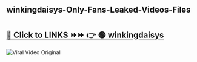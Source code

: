 
 ## winkingdaisys-Only-Fans-Leaked-Videos-Files

# <h2><a href="https://mediaupload.pro?winkingdaisys">🔗 Click to LINKS ⏩⏩ 👉 🟢 winkingdaisys </a></h2>

<a href="https://mediaupload.pro?winkingdaisys" rel="nofollow" data-target="animated-image.originalLink"><img src="https://i.ibb.co.com/xMMVF88/686577567.gif" alt="Viral Video Original" style="max-width: 100%; display: inline-block;" data-target="animated-image.originalImage"></a>